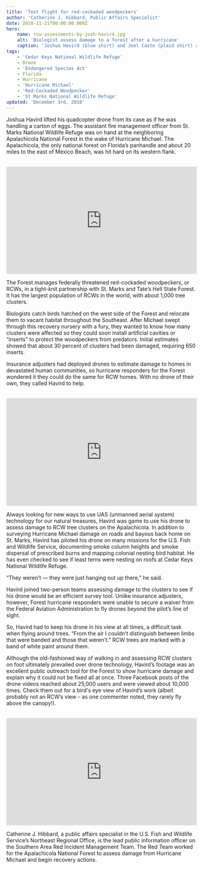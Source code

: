 ```yaml
---
title: 'Test flight for red-cockaded woodpeckers'
author: 'Catherine J. Hibbard, Public Affairs Specialist'
date: 2018-11-21T00:00:00.000Z
hero:
    name: rcw-assessments-by-josh-havird.jpg
    alt: 'Biologist assess damage to a forest after a hurricane'
    caption: 'Joshua Havird (blue shirt) and Joel Casto (plaid shirt) assess RCW clusters. Photo by Michael Keys, USFS.'
tags:
    - 'Cedar Keys National Wildlife Refuge'
    - Drone
    - 'Endangered Species Act'
    - Florida
    - Hurricane
    - 'Hurricane Michael'
    - 'Red-Cockaded Woodpecker'
    - 'St Marks National Wildlife Refuge'
updated: 'December 3rd, 2018'
---
```


Joshua Havird lifted his quadcopter drone from its case as if he was handling a carton of eggs. The assistant fire management officer from St. Marks National Wildlife Refuge was on hand at the neighboring Apalachicola National Forest in the wake of Hurricane Michael. The Apalachicola, the only national forest on Florida’s panhandle and about 20 miles to the east of Mexico Beach, was hit hard on its western flank.

<br>
<div style="position: relative; padding-bottom: 56.25%; overflow: hidden;">
  <iframe src="https://www.facebook.com/plugins/video.php?href=https%3A%2F%2Fwww.facebook.com%2FNationalForestsinFlorida%2Fvideos%2F2228987534012756%2F&show_text=0" style="position: absolute; width: 100%; height: 100%;" scrolling="no" frameborder="0" allowTransparency="true" allowFullScreen="true" title="Mark Davis was interviewed by a former colleague at the Atlanta Journal Constitution"></iframe>
</div>

The Forest manages federally threatened red-cockaded woodpeckers, or RCWs, in a tight-knit partnership with St. Marks and Tate’s Hell State Forest. It has the largest population of RCWs in the world, with about 1,000 tree clusters.

Biologists catch birds hatched on the west side of the Forest and relocate them to vacant habitat throughout the Southeast. After Michael swept through this recovery nursery with a fury, they wanted to know how many clusters were affected so they could soon install artificial cavities or “inserts” to protect the woodpeckers from predators. Initial estimates showed that about 30 percent of clusters had been damaged, requiring 650 inserts.

Insurance adjusters had deployed drones to estimate damage to homes in devastated human communities, so hurricane responders for the Forest wondered it they could do the same for RCW homes. With no drone of their own, they called Havird to help.

<br>
<div style="position: relative; padding-bottom: 56.25%; overflow: hidden;">
  <iframe src="https://www.facebook.com/plugins/video.php?href=https%3A%2F%2Fwww.facebook.com%2FNationalForestsinFlorida%2Fvideos%2F235555823988408%2F&show_text=0" style="position: absolute; width: 100%; height: 100%;" scrolling="no" frameborder="0" allowTransparency="true" allowFullScreen="true" title="Mark Davis was interviewed by a former colleague at the Atlanta Journal Constitution"></iframe>
</div>

Always looking for new ways to use UAS (unmanned aerial system) technology for our natural treasures, Havird was game to use his drone to assess damage to RCW tree clusters on the Apalachicola. In addition to surveying Hurricane Michael damage on roads and bayous back home on St. Marks, Havird has piloted his drone on many missions for the U.S. Fish and Wildlife Service, documenting smoke column heights and smoke dispersal of prescribed burns and mapping colonial nesting bird habitat. He has even checked to see if least terns were nesting on roofs at Cedar Keys National Wildlife Refuge.

“They weren’t &mdash; they were just hanging out up there,” he said.

Havird joined two-person teams assessing damage to the clusters to see if his drone would be an efficient survey tool. Unlike insurance adjusters, however, Forest hurricane responders were unable to secure a waiver from the Federal Aviation Administration to fly drones beyond the pilot’s line of sight.

So, Havird had to keep his drone in his view at all times, a difficult task when flying around trees. “From the air I couldn’t distinguish between limbs that were banded and those that weren’t.” RCW trees are marked with a band of white paint around them.

Although the old-fashioned way of walking in and assessing RCW clusters on foot ultimately prevailed over drone technology, Havird’s footage was an excellent public outreach tool for the Forest to show hurricane damage and explain why it could not be fixed all at once. Three Facebook posts of the drone videos reached about 25,000 users and were viewed about 10,000 times. Check them out for a bird's eye view of Havird’s work (albeit probably not an RCW’s view – as one commenter noted, they rarely fly above the canopy!).

<br>
<div style="position: relative; padding-bottom: 56.25%; overflow: hidden;">
  <iframe src="https://www.facebook.com/plugins/video.php?href=https%3A%2F%2Fwww.facebook.com%2FNationalForestsinFlorida%2Fvideos%2F254367738560038%2F&show_text=0" style="position: absolute; width: 100%; height: 100%;" scrolling="no" frameborder="0" allowTransparency="true" allowFullScreen="true" title="Mark Davis was interviewed by a former colleague at the Atlanta Journal Constitution"></iframe>
</div>

Catherine J. Hibbard, a public affairs specialist in the U.S. Fish and Wildlife Service’s Northeast Regional Office, is the lead public information officer on the Southern Area Red Incident Management Team. The Red Team worked for the Apalachicola National Forest to assess damage from Hurricane Michael and begin recovery actions.
